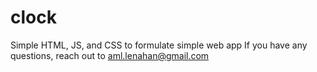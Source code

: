 # clock
Simple HTML, JS, and CSS to formulate simple web app
If you have any questions, reach out to aml.lenahan@gmail.com
